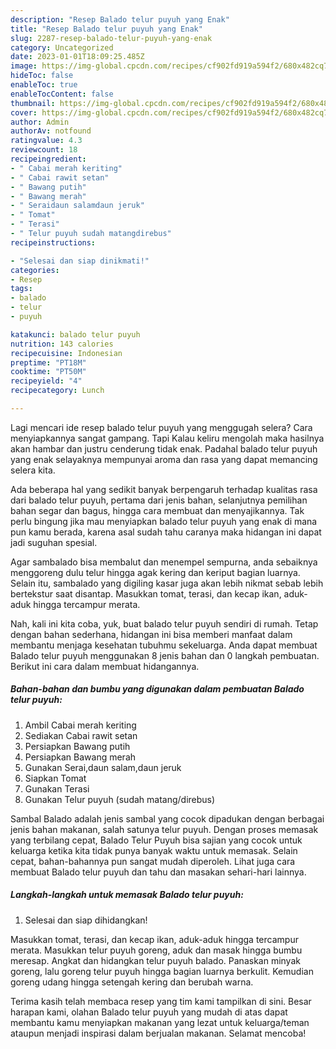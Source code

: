 ```yaml
---
description: "Resep Balado telur puyuh yang Enak"
title: "Resep Balado telur puyuh yang Enak"
slug: 2287-resep-balado-telur-puyuh-yang-enak
category: Uncategorized
date: 2023-01-01T18:09:25.485Z
image: https://img-global.cpcdn.com/recipes/cf902fd919a594f2/680x482cq70/balado-telur-puyuh-foto-resep-utama.jpg
hideToc: false
enableToc: true
enableTocContent: false
thumbnail: https://img-global.cpcdn.com/recipes/cf902fd919a594f2/680x482cq70/balado-telur-puyuh-foto-resep-utama.jpg
cover: https://img-global.cpcdn.com/recipes/cf902fd919a594f2/680x482cq70/balado-telur-puyuh-foto-resep-utama.jpg
author: Admin
authorAv: notfound
ratingvalue: 4.3
reviewcount: 18
recipeingredient:
- " Cabai merah keriting"
- " Cabai rawit setan"
- " Bawang putih"
- " Bawang merah"
- " Seraidaun salamdaun jeruk"
- " Tomat"
- " Terasi"
- " Telur puyuh sudah matangdirebus"
recipeinstructions:

- "Selesai dan siap dinikmati!"
categories:
- Resep
tags:
- balado
- telur
- puyuh

katakunci: balado telur puyuh 
nutrition: 143 calories
recipecuisine: Indonesian
preptime: "PT18M"
cooktime: "PT50M"
recipeyield: "4"
recipecategory: Lunch

---
```



Lagi mencari ide resep balado telur puyuh yang menggugah selera? Cara menyiapkannya sangat gampang. Tapi Kalau keliru mengolah maka hasilnya akan hambar dan justru cenderung tidak enak. Padahal balado telur puyuh yang enak selayaknya mempunyai aroma dan rasa yang dapat memancing selera kita.


Ada beberapa hal yang sedikit banyak berpengaruh terhadap kualitas rasa dari balado telur puyuh, pertama dari jenis bahan, selanjutnya pemilihan bahan segar dan bagus, hingga cara membuat dan menyajikannya. Tak perlu bingung jika mau menyiapkan balado telur puyuh yang enak di mana pun kamu berada, karena asal sudah tahu caranya maka hidangan ini dapat jadi suguhan spesial.

Agar sambalado bisa membalut dan menempel sempurna, anda sebaiknya menggoreng dulu telur hingga agak kering dan keriput bagian luarnya. Selain itu, sambalado yang digiling kasar juga akan lebih nikmat sebab lebih bertekstur saat disantap. Masukkan tomat, terasi, dan kecap ikan, aduk-aduk hingga tercampur merata.


Nah, kali ini kita coba, yuk, buat balado telur puyuh sendiri di rumah. Tetap dengan bahan sederhana, hidangan ini bisa memberi manfaat dalam membantu menjaga kesehatan tubuhmu sekeluarga. Anda dapat membuat Balado telur puyuh menggunakan 8 jenis bahan dan 0 langkah pembuatan. Berikut ini cara dalam membuat hidangannya.

<!--inarticleads1-->

##### Bahan-bahan dan bumbu yang digunakan dalam pembuatan Balado telur puyuh:

1. Ambil  Cabai merah keriting
1. Sediakan  Cabai rawit setan
1. Persiapkan  Bawang putih
1. Persiapkan  Bawang merah
1. Gunakan  Serai,daun salam,daun jeruk
1. Siapkan  Tomat
1. Gunakan  Terasi
1. Gunakan  Telur puyuh (sudah matang/direbus)


Sambal Balado adalah jenis sambal yang cocok dipadukan dengan berbagai jenis bahan makanan, salah satunya telur puyuh. Dengan proses memasak yang terbilang cepat, Balado Telur Puyuh bisa sajian yang cocok untuk keluarga ketika kita tidak punya banyak waktu untuk memasak. Selain cepat, bahan-bahannya pun sangat mudah diperoleh. Lihat juga cara membuat Balado telur puyuh dan tahu dan masakan sehari-hari lainnya. 

<!--inarticleads2-->

##### Langkah-langkah untuk memasak Balado telur puyuh:


1. Selesai dan siap dihidangkan!

Masukkan tomat, terasi, dan kecap ikan, aduk-aduk hingga tercampur merata. Masukkan telur puyuh goreng, aduk dan masak hingga bumbu meresap. Angkat dan hidangkan telur puyuh balado. Panaskan minyak goreng, lalu goreng telur puyuh hingga bagian luarnya berkulit. Kemudian goreng udang hingga setengah kering dan berubah warna. 

Terima kasih telah membaca resep yang tim kami tampilkan di sini. Besar harapan kami, olahan Balado telur puyuh yang mudah di atas dapat membantu kamu menyiapkan makanan yang lezat untuk keluarga/teman ataupun menjadi inspirasi dalam berjualan makanan. Selamat mencoba!
